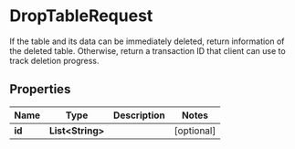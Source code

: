

# DropTableRequest

If the table and its data can be immediately deleted, return information of the deleted table. Otherwise, return a transaction ID that client can use to track deletion progress. 

## Properties

| Name | Type | Description | Notes |
|------------ | ------------- | ------------- | -------------|
|**id** | **List&lt;String&gt;** |  |  [optional] |



